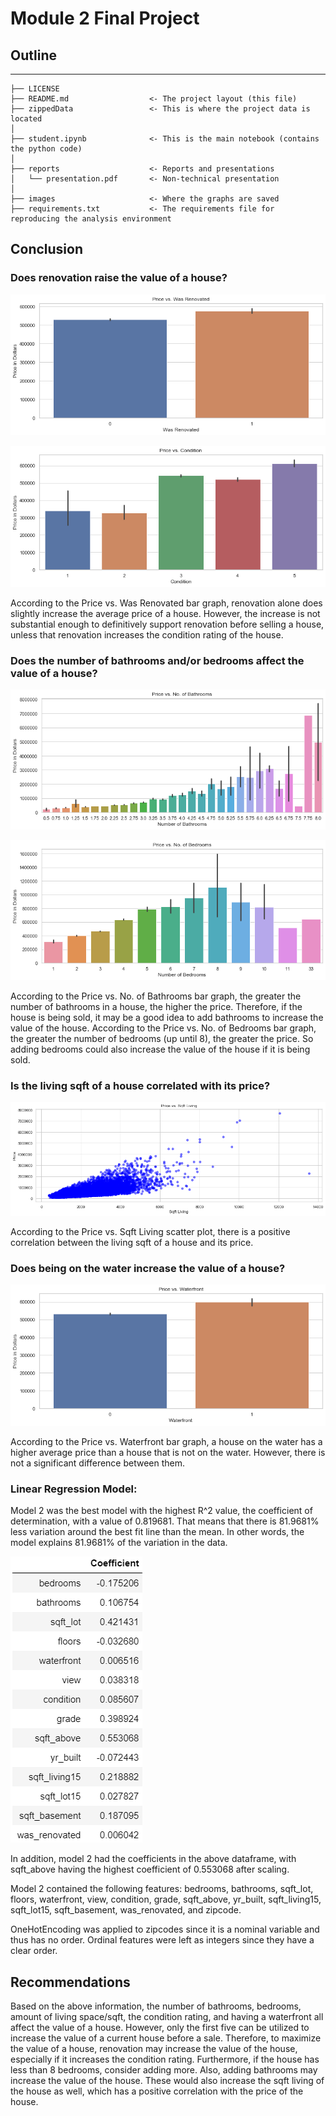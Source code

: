 # Module 2 Final Project

## Outline
-----------------------------------------
    ├── LICENSE
    ├── README.md                  <- The project layout (this file)
    ├── zippedData                 <- This is where the project data is located
    │
    ├── student.ipynb              <- This is the main notebook (contains the python code)
    │
    ├── reports                    <- Reports and presentations
    │   └── presentation.pdf       <- Non-technical presentation
    │
    ├── images                     <- Where the graphs are saved
    ├── requirements.txt           <- The requirements file for reproducing the analysis environment


## Conclusion

### Does renovation raise the value of a house?

![alt text](images/pricevsrenovated.png "Price vs. Was Renovated")

![alt text](images/pricevscondition.png "Price vs. Condition")

According to the Price vs. Was Renovated bar graph, renovation alone does slightly increase the average price of a house. However, the increase is not substantial enough to definitively support renovation before selling a house, unless that renovation increases the condition rating of the house.

### Does the number of bathrooms and/or bedrooms affect the value of a house?

![alt text](images/pricevsbathrooms.png "Price vs. No. of Bathrooms")

![alt text](images/pricevsbedrooms.png "Price vs. No. of Bedrooms")

According to the Price vs. No. of Bathrooms bar graph, the greater the number of bathrooms in a house, the higher the price. Therefore, if the house is being sold, it may be a good idea to add bathrooms to increase the value of the house. According to the Price vs. No. of Bedrooms bar graph, the greater the number of bedrooms (up until 8), the greater the price. So adding bedrooms could also increase the value of the house if it is being sold.

### Is the living sqft of a house correlated with its price?

![alt text](images/pricevssqftliving.png "Price vs. Sqft Living")

According to the Price vs. Sqft Living scatter plot, there is a positive correlation between the living sqft of a house and its price. 

### Does being on the water increase the value of a house?

![alt text](images/pricevswaterfront.png "Price vs. Waterfront")

According to the Price vs. Waterfront bar graph, a house on the water has a higher average price than a house that is not on the water. However, there is not a significant difference between them. 

### Linear Regression Model:

Model 2 was the best model with the highest R^2 value, the coefficient of determination, with a value of 0.819681. That means that there is 81.9681% less variation around the best fit line than the mean. In other words, the model explains 81.9681% of the variation in the data.

![alt text](images/coefficients.png "Coefficients of Model 2")

In addition, model 2 had the coefficients in the above dataframe, with sqft_above having the highest coefficient of 0.553068 after scaling.

Model 2 contained the following features: bedrooms, bathrooms, sqft_lot, floors, waterfront, view, condition, grade, sqft_above, yr_built, sqft_living15, sqft_lot15, sqft_basement, was_renovated, and zipcode.

OneHotEncoding was applied to zipcodes since it is a nominal variable and thus has no order. Ordinal features were left as integers since they have a clear order.

## Recommendations

Based on the above information, the number of bathrooms, bedrooms, amount of living space/sqft, the condition rating, and having a waterfront all affect the value of a house. However, only the first five can be utilized to increase the value of a current house before a sale. Therefore, to maximize the value of a house, renovation may increase the value of the house, especially if it increases the condition rating. Furthermore, if the house has less than 8 bedrooms, consider adding more. Also, adding bathrooms may increase the value of the house. These would also increase the sqft living of the house as well, which has a positive correlation with the price of the house. 
